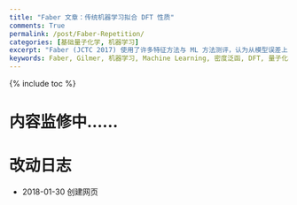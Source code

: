```yaml
---
title: "Faber 文章：传统机器学习拟合 DFT 性质"
comments: True
permalink: /post/Faber-Repetition/
categories: [基础量子化学, 机器学习]
excerpt: "Faber (JCTC 2017) 使用了许多特征方法与 ML 方法测评，认为从模型误差上，ML 要优于杂化 DFA 误差。不论这么说是否夸大了 ML 的能力，是否真的对我们微观世界的认识有所帮助与启迪；但这项工作连同 Gilmer (ICML 2017)，我认为存在改变现有的理论化学中理论计算方向，以及计算化学工具的发展平衡的可能。"
keywords: Faber, Gilmer, 机器学习, Machine Learning, 密度泛函, DFT, 量子化学, Quantum Chemistry
---
```


{% include toc %}

# 内容监修中……

# 改动日志

* 2018-01-30 创建网页
